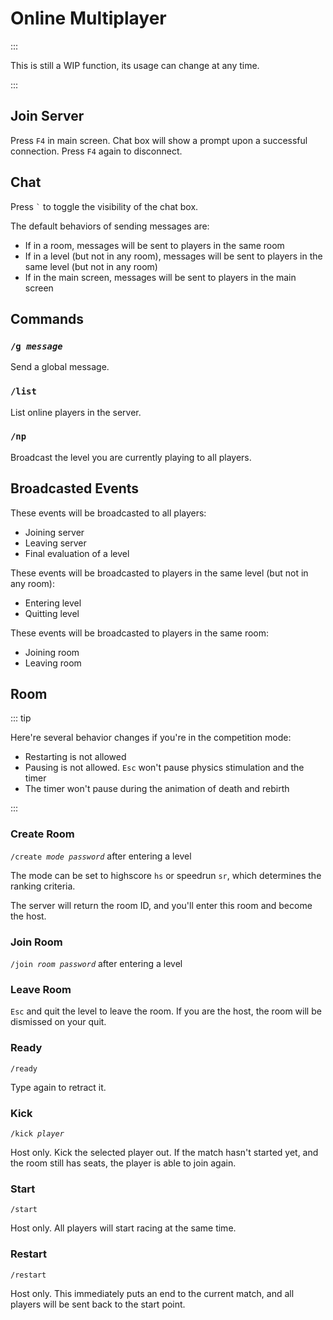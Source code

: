 # Online Multiplayer

:::

This is still a WIP function, its usage can change at any time.

:::

## Join Server

Press `F4` in main screen. Chat box will show a prompt upon a successful connection.
Press `F4` again to disconnect.

## Chat

Press `` ` `` to toggle the visibility of the chat box.

The default behaviors of sending messages are:

- If in a room, messages will be sent to players in the same room
- If in a level (but not in any room), messages will be sent to players in the same level (but not in any room)
- If in the main screen, messages will be sent to players in the main screen

## Commands

### <code>/g <em>message</em></code>

Send a global message.

### `/list`

List online players in the server.

### `/np`

Broadcast the level you are currently playing to all players.

## Broadcasted Events

These events will be broadcasted to all players:

- Joining server
- Leaving server
- Final evaluation of a level

These events will be broadcasted to players in the same level (but not in any room):

- Entering level
- Quitting level

These events will be broadcasted to players in the same room:

- Joining room
- Leaving room

## Room

::: tip

Here're several behavior changes if you're in the competition mode:

- Restarting is not allowed
- Pausing is not allowed. `Esc` won't pause physics stimulation and the timer
- The timer won't pause during the animation of death and rebirth

:::

### Create Room

<code>/create <em>mode</em> <em>password</em></code> after entering a level

The mode can be set to highscore `hs` or speedrun `sr`, which determines the ranking criteria.

The server will return the room ID, and you'll enter this room and become the host.

### Join Room

<code>/join <em>room</em> <em>password</em></code> after entering a level

### Leave Room

`Esc` and quit the level to leave the room. If you are the host, the room will be dismissed on your quit.

### Ready

`/ready`

Type again to retract it.

### Kick

<code>/kick <em>player</em></code>

Host only. Kick the selected player out. If the match hasn't started yet, and the room still has seats, the player is able to join again.

### Start

`/start`

Host only. All players will start racing at the same time.

### Restart

`/restart`

Host only. This immediately puts an end to the current match, and all players will be sent back to the start point.
